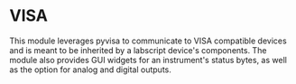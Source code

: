 # VISA

This module leverages pyvisa to communicate to VISA compatible devices and is meant to be inherited by a labscript device's components. The module also provides GUI widgets for an instrument's status bytes, as well as the option for analog and digital outputs.

